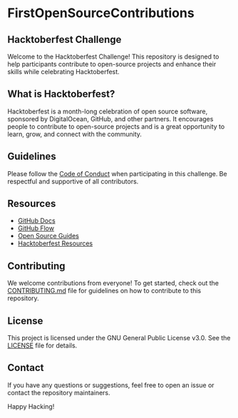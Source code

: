 # FirstOpenSourceContributions

## Hacktoberfest Challenge

Welcome to the Hacktoberfest Challenge! This repository is designed to help participants contribute to open-source projects and enhance their skills while celebrating Hacktoberfest.

## What is Hacktoberfest?

Hacktoberfest is a month-long celebration of open source software, sponsored by DigitalOcean, GitHub, and other partners. It encourages people to contribute to open-source projects and is a great opportunity to learn, grow, and connect with the community.

## Guidelines

Please follow the [Code of Conduct](CODE_OF_CONDUCT.md) when participating in this challenge. Be respectful and supportive of all contributors.

## Resources

- [GitHub Docs](https://docs.github.com/en)
- [GitHub Flow](https://guides.github.com/introduction/flow/)
- [Open Source Guides](https://opensource.guide/)
- [Hacktoberfest Resources](https://hacktoberfest.digitalocean.com/resources)

## Contributing

We welcome contributions from everyone! To get started, check out the [CONTRIBUTING.md](CONTRIBUTING.md) file for guidelines on how to contribute to this repository.

## License

This project is licensed under the GNU General Public License v3.0. See the [LICENSE](LICENSE) file for details.

## Contact

If you have any questions or suggestions, feel free to open an issue or contact the repository maintainers.

Happy Hacking!
